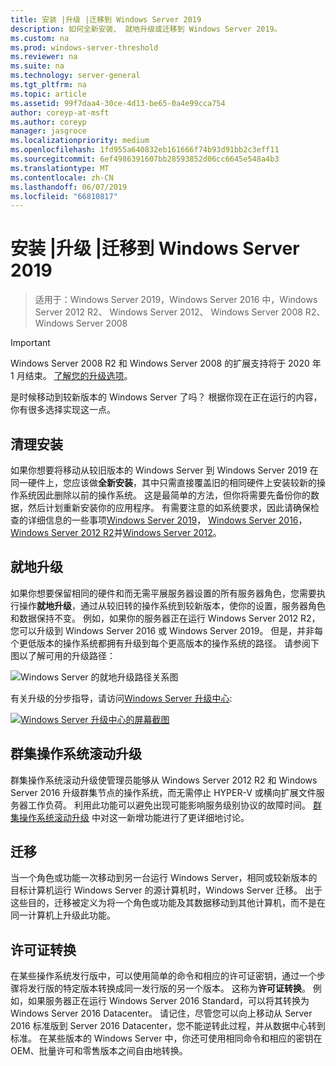 ```yaml
---
title: 安装 |升级 |迁移到 Windows Server 2019
description: 如何全新安装、 就地升级或迁移到 Windows Server 2019。
ms.custom: na
ms.prod: windows-server-threshold
ms.reviewer: na
ms.suite: na
ms.technology: server-general
ms.tgt_pltfrm: na
ms.topic: article
ms.assetid: 99f7daa4-30ce-4d13-be65-0a4e99cca754
author: coreyp-at-msft
ms.author: coreyp
manager: jasgroce
ms.localizationpriority: medium
ms.openlocfilehash: 1fd955a640832eb161666f74b93d91bb2c3eff11
ms.sourcegitcommit: 6ef4986391607bb28593852d06cc6645e548a4b3
ms.translationtype: MT
ms.contentlocale: zh-CN
ms.lasthandoff: 06/07/2019
ms.locfileid: "66810817"
---
```

# <a name="install--upgrade--migrate-to-windows-server-2019"></a>安装 |升级 |迁移到 Windows Server 2019

>适用于：Windows Server 2019，Windows Server 2016 中，Windows Server 2012 R2、 Windows Server 2012、 Windows Server 2008 R2、 Windows Server 2008

> [!IMPORTANT]
> Windows Server 2008 R2 和 Windows Server 2008 的扩展支持将于 2020 年 1 月结束。 [了解您的升级选项](http://aka.ms/upgradecenter)。

是时候移动到较新版本的 Windows Server 了吗？ 根据你现在正在运行的内容，你有很多选择实现这一点。

## <a name="clean-install"></a>清理安装
如果你想要将移动从较旧版本的 Windows Server 到 Windows Server 2019 在同一硬件上，您应该做**全新安装**，其中只需直接覆盖旧的相同硬件上安装较新的操作系统因此删除以前的操作系统。 这是最简单的方法，但你将需要先备份你的数据，然后计划重新安装你的应用程序。 有需要注意的如系统要求，因此请确保检查的详细信息的一些事项[Windows Server 2019](https://go.microsoft.com/fwlink/?linkid=2006124)， [Windows Server 2016](https://go.microsoft.com/fwlink/?LinkID=825558)， [Windows Server 2012 R2](https://technet.microsoft.com/library/dn303418)并[Windows Server 2012](https://technet.microsoft.com/library/jj134246.aspx)。

## <a name="in-place-upgrade"></a>就地升级

如果你想要保留相同的硬件和而无需平展服务器设置的所有服务器角色，您需要执行操作**就地升级**，通过从较旧转的操作系统到较新版本，使你的设置，服务器角色和数据保持不变。 例如，如果你的服务器正在运行 Windows Server 2012 R2，您可以升级到 Windows Server 2016 或 Windows Server 2019。 但是，并非每个更低版本的操作系统都拥有升级到每个更高版本的操作系统的路径。 请参阅下图以了解可用的升级路径：

![Windows Server 的就地升级路径关系图](media/upgrade-paths.png)

有关升级的分步指导，请访问[Windows Server 升级中心](http://aka.ms/upgradecenter):

[![Windows Server 升级中心的屏幕截图](media/upgrade-center.png)](http://aka.ms/upgradecenter)

## <a name="cluster-os-rolling-upgrade"></a>群集操作系统滚动升级

群集操作系统滚动升级使管理员能够从 Windows Server 2012 R2 和 Windows Server 2016 升级群集节点的操作系统，而无需停止 HYPER-V 或横向扩展文件服务器工作负荷。 利用此功能可以避免出现可能影响服务级别协议的故障时间。 [群集操作系统滚动升级](https://technet.microsoft.com/windows-server-docs/failover-clustering/cluster-operating-system-rolling-upgrade) 中对这一新增功能进行了更详细地讨论。

## <a name="migration"></a>迁移

当一个角色或功能一次移动到另一台运行 Windows Server，相同或较新版本的目标计算机运行 Windows Server 的源计算机时，Windows Server 迁移。 出于这些目的，迁移被定义为将一个角色或功能及其数据移动到其他计算机，而不是在同一计算机上升级此功能。 

## <a name="license-conversion"></a>许可证转换
在某些操作系统发行版中，可以使用简单的命令和相应的许可证密钥，通过一个步骤将发行版的特定版本转换成同一发行版的另一个版本。 这称为**许可证转换**。 例如，如果服务器正在运行 Windows Server 2016 Standard，可以将其转换为 Windows Server 2016 Datacenter。 请记住，尽管您可以向上移动从 Server 2016 标准版到 Server 2016 Datacenter，您不能逆转此过程，并从数据中心转到标准。 在某些版本的 Windows Server 中，你还可使用相同命令和相应的密钥在 OEM、批量许可和零售版本之间自由地转换。


 
 
